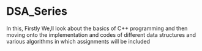 # DSA_Series
In this, Firstly We,ll look about the basics of C++ programming and then moving onto the implementation and codes of different data structures and various algorithms in which assignments will be included
